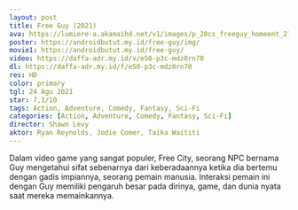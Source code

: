 ```yaml
---
layout: post
title: Free Guy (2021)
ava: https://lumiere-a.akamaihd.net/v1/images/p_20cs_freeguy_homeent_21930_49e74453.jpeg?region=0%2C0%2C540%2C810
poster: https://androidbutut.my.id/free-guy/img/
movie1: https://androidbutut.my.id/free-guy/
video: https://daffa-adr.my.id/v/e50-p3c-mdz0rn70
dl: https://daffa-adr.my.id/f/e50-p3c-mdz0rn70
res: HD
color: primary
tgl: 24 Agu 2021
star: 7,1/10
tags: Action, Adventure, Comedy, Fantasy, Sci-Fi
categories: [Action, Adventure, Comedy, Fantasy, Sci-Fi]
director: Shawn Levy
aktor: Ryan Reynolds, Jodie Comer, Taika Waititi
---
```


Dalam video game yang sangat populer, Free City, seorang NPC bernama Guy mengetahui sifat sebenarnya dari keberadaannya ketika dia bertemu dengan gadis impiannya, seorang pemain manusia. Interaksi pemain ini dengan Guy memiliki pengaruh besar pada dirinya, game, dan dunia nyata saat mereka memainkannya.
